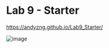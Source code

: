 # Lab 9 - Starter
https://andyzng.github.io/Lab9_Starter/

![image](https://github.com/AndyZng/Lab9_Starter/assets/115373033/ab9f8638-d0f6-467b-84cc-87949c9c1468)
